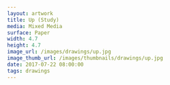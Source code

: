 ```yaml
---
layout: artwork
title: Up (Study)
media: Mixed Media
surface: Paper
width: 4.7
height: 4.7
image_url: /images/drawings/up.jpg
image_thumb_url: /images/thumbnails/drawings/up.jpg
date: 2017-07-22 08:00:00
tags: drawings
---
```

